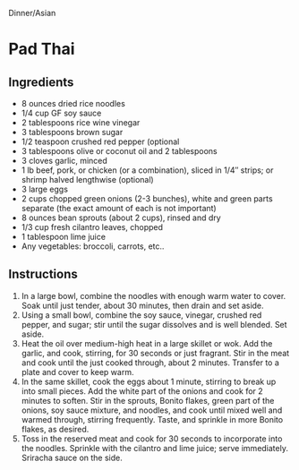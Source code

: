 Dinner/Asian

# Pad Thai

## Ingredients

- 8 ounces dried rice noodles
- 1/4 cup GF soy sauce
- 2 tablespoons rice wine vinegar
- 3 tablespoons brown sugar
- 1/2 teaspoon crushed red pepper (optional
- 3 tablespoons olive or coconut oil and 2 tablespoons
- 3 cloves garlic, minced
- 1 lb beef, pork, or chicken (or a combination), sliced in 1/4″ strips; or shrimp halved lengthwise (optional)
- 3 large eggs
- 2 cups chopped green onions (2-3 bunches), white and green parts separate (the exact amount of each is not important)
- 8 ounces bean sprouts (about 2 cups), rinsed and dry
- 1/3 cup fresh cilantro leaves, chopped
- 1 tablespoon lime juice
- Any vegetables: broccoli, carrots, etc..

## Instructions

1. In a large bowl, combine the noodles with enough warm water to cover. Soak until just tender, about 30 minutes, then drain and set aside.
2. Using a small bowl, combine the soy sauce, vinegar, crushed red pepper, and sugar; stir until the sugar dissolves and is well blended. Set aside.
3. Heat the oil over medium-high heat in a large skillet or wok. Add the garlic, and cook, stirring, for 30 seconds or just fragrant. Stir in the meat and cook until the just cooked through, about 2 minutes. Transfer to a plate and cover to keep warm.
4. In the same skillet, cook the eggs about 1 minute, stirring to break up into small pieces. Add the white part of the onions and cook for 2 minutes to soften. Stir in the sprouts, Bonito flakes, green part of the onions, soy sauce mixture, and noodles, and cook until mixed well and warmed through, stirring frequently. Taste, and sprinkle in more Bonito flakes, as desired.
5. Toss in the reserved meat and cook for 30 seconds to incorporate into the noodles. Sprinkle with the cilantro and lime juice; serve immediately. Sriracha sauce on the side.
